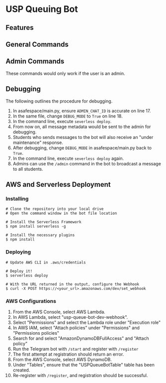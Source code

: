# USP Queuing Bot

## Features

## General Commands

## Admin Commands

These commands would only work if the user is an admin.

## Debugging

The following outlines the procedure for debugging.

1. In asafespace/main.py, ensure `ADMIN_CHAT_ID` is accurate on line 17.
2. In the same file, change `DEBUG_MODE` to `True` on line 18.
3. In the command line, execute `severless deploy`.
4. From now on, all message metadata would be sent to the admin for debugging.
5. Students who sends messages to the bot will also receive an "under maintenance" response.
6. After debugging, change `DEBUG_MODE` in asafespace/main.py back to `True`.
7. In the command line, execute `severless deploy` again.
8. Admins can use the `/admin` command in the bot to broadcast a message to all students.

## AWS and Serverless Deployment

### Installing

```lang-none
# Clone the repository into your local drive
# Open the command window in the bot file location

# Install the Serverless Framework
$ npm install serverless -g

# Install the necessary plugins
$ npm install
```

### Deploying

```lang-none
# Update AWS CLI in .aws/credentials

# Deploy it!
$ serverless deploy

# With the URL returned in the output, configure the Webhook
$ curl -X POST https://<your_url>.amazonaws.com/dev/set_webhook
```

### AWS Configurations

1. From the AWS Console, select AWS Lambda.
2. In AWS Lambda, select "usp-queue-bot-dev-webhook".
3. Select "Permissions" and select the Lambda role under "Execution role"
4. In AWS IAM, select "Attach policies" under "Permissions" and "Permissions policies"
5. Search for and select "AmazonDynamoDBFullAccess" and "Attach policy"
6. Run the Telegram bot with `/start` and register with `/register`
7. The first attempt at registration should return an error.
8. From the AWS Console, select AWS DynamoDB.
9. Under "Tables", ensure that the "USPQueueBotTable" table has been created.
10. Re-register with `/register`, and registration should be successful.
